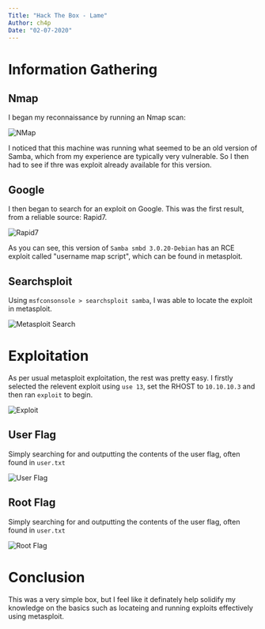 ```yaml
---
Title: "Hack The Box - Lame"
Author: ch4p
Date: "02-07-2020"
---
```


# Information Gathering

## Nmap
I began my reconnaissance by running an Nmap scan:

![NMap](https://i.imgur.com/Bzzrvgg.png)

I noticed that this machine was running what seemed to be an old version of Samba, which from my experience are typically very vulnerable. So I then had to see if thre was exploit already available for this version.

## Google

I then began to search for an exploit on Google. This was the first result, from a reliable source: Rapid7.

![Rapid7](https://i.imgur.com/Giv3H9S.png)

As you can see, this version of `Samba smbd 3.0.20-Debian` has an RCE exploit called "username map script", which can be found in metasploit.

## Searchsploit

Using `msfconsonsole > searchsploit samba`, I was able to locate the exploit in metasploit.

![Metasploit Search](https://i.imgur.com/hz0DjAW.png)


# Exploitation

As per usual metasploit exploitation, the rest was pretty easy. I firstly selected the relevent exploit using `use 13`, set the RHOST to `10.10.10.3` and then ran `exploit` to begin.

![Exploit](https://i.imgur.com/KGcAvRJ.png)


## User Flag

Simply searching for and outputting the contents of the user flag, often found in `user.txt`

![User Flag](https://i.imgur.com/5Q7rMPy.png)



## Root Flag

Simply searching for and outputting the contents of the user flag, often found in `user.txt`

![Root Flag](https://i.imgur.com/pJ1cKwW.png)


# Conclusion
This was a very simple box, but I feel like it definately help solidify my knowledge on the basics such as locateing and running exploits effectively using metasploit.
